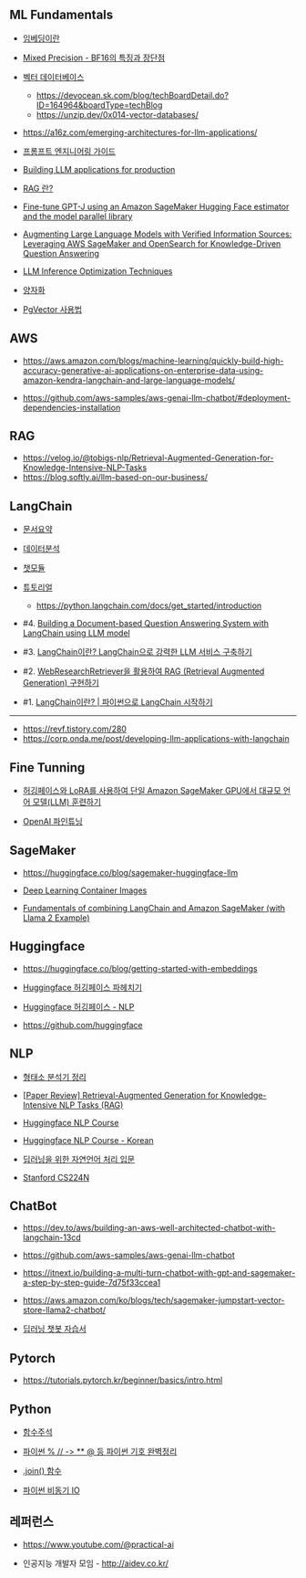 ## ML Fundamentals ##

* [임베딩이란](https://today-gaze-697915.framer.app/ko/blog/what-is-embedding-and-how-to-use?fbclid=IwAR0_nBjBHq3I96SmbqN0mVLj_rnlbo-YaY6N3kN3yIz8e1DzUuYl6TmDBkw)

* [Mixed Precision - BF16의 특징과 장단점](https://thecho7.tistory.com/entry/Mixed-Precision-BF16%EC%9D%98-%ED%8A%B9%EC%A7%95%EA%B3%BC-%EC%9E%A5%EB%8B%A8%EC%A0%90)

* [벡터 데이터베이스](https://velog.io/@tura/vector-databases)
  - https://devocean.sk.com/blog/techBoardDetail.do?ID=164964&boardType=techBlog
  - https://unzip.dev/0x014-vector-databases/
      
* https://a16z.com/emerging-architectures-for-llm-applications/

* [프롬프트 엔지니어링 가이드](https://www.promptingguide.ai/kr)

* [Building LLM applications for production](https://huyenchip.com/2023/04/11/llm-engineering.html)

* [RAG 란?](https://tilnote.io/pages/64d2db8aa3d7fc4d28c28d3c)

* [Fine-tune GPT-J using an Amazon SageMaker Hugging Face estimator and the model parallel library](https://aws.amazon.com/ko/blogs/machine-learning/fine-tune-gpt-j-using-an-amazon-sagemaker-hugging-face-estimator-and-the-model-parallel-library/)

* [Augmenting Large Language Models with Verified Information Sources: Leveraging AWS SageMaker and OpenSearch for Knowledge-Driven Question Answering](https://medium.com/@shankar.arunp/augmenting-large-language-models-with-verified-information-sources-leveraging-aws-sagemaker-and-f6be17fb10a8)

* [LLM Inference Optimization Techniques](https://medium.com/ai-in-plain-english/llm-inference-optimization-techniques-f443e6a48a42)

* [양자화](https://velog.io/@jooh95/%EB%94%A5%EB%9F%AC%EB%8B%9D-Quantization%EC%96%91%EC%9E%90%ED%99%94-%EC%A0%95%EB%A6%AC)

* [PgVector 사용법](https://www.timescale.com/blog/postgresql-as-a-vector-database-create-store-and-query-openai-embeddings-with-pgvector/)

## AWS ##

* https://aws.amazon.com/blogs/machine-learning/quickly-build-high-accuracy-generative-ai-applications-on-enterprise-data-using-amazon-kendra-langchain-and-large-language-models/

* https://github.com/aws-samples/aws-genai-llm-chatbot/#deployment-dependencies-installation
  
## RAG ##

* https://velog.io/@tobigs-nlp/Retrieval-Augmented-Generation-for-Knowledge-Intensive-NLP-Tasks
* https://blog.softly.ai/llm-based-on-our-business/
  


## LangChain ###

* [문서요약](https://teddylee777.github.io/langchain/langchain-tutorial-05/)
* [데이터분석](https://teddylee777.github.io/langchain/langchain-tutorial-04/)
* [챗모듈](https://teddylee777.github.io/langchain/langchain-tutorial-03/)
  
* [튜토리얼](https://github.com/gkamradt/langchain-tutorials)
  - https://python.langchain.com/docs/get_started/introduction
  
* #4. [Building a Document-based Question Answering System with LangChain using LLM model](https://medium.com/@nageshmashette32/building-a-document-based-question-answering-system-with-langchain-using-llm-model-fb22e47a965c)

* #3. [LangChain이란? LangChain으로 강력한 LLM 서비스 구축하기](https://hipster4020.tistory.com/189)

* #2. [WebResearchRetriever을 활용하여 RAG (Retrieval Augmented Generation) 구현하기](https://littlefoxdiary.tistory.com/116)

* #1. [LangChain이란? | 파이썬으로 LangChain 시작하기](https://littlefoxdiary.tistory.com/114)


---
* https://revf.tistory.com/280
* https://corp.onda.me/post/developing-llm-applications-with-langchain

## Fine Tunning ##

* [허깅페이스와 LoRA를 사용하여 단일 Amazon SageMaker GPU에서 대규모 언어 모델(LLM) 훈련하기](https://aws.amazon.com/ko/blogs/tech/train-a-large-language-model-on-a-single-amazon-sagemaker-gpu-with-hugging-face-and-lora/)

* [OpenAI 파인튜닝](https://lsjsj92.tistory.com/656)

## SageMaker ##

* https://huggingface.co/blog/sagemaker-huggingface-llm

* [Deep Learning Container Images](https://github.com/aws/deep-learning-containers/blob/master/available_images.md#huggingface-text-generation-inference-containers)

* [Fundamentals of combining LangChain and Amazon SageMaker (with Llama 2 Example)](https://medium.com/@ryanlempka/fundamentals-of-combining-langchain-and-sagemaker-with-a-llama-2-example-694924ab0d92)

## Huggingface ##

* https://huggingface.co/blog/getting-started-with-embeddings

* [Huggingface 허깅페이스 파헤치기](https://hipster4020.tistory.com/172)
* [Huggingface 허깅페이스 - NLP](https://hipster4020.tistory.com/176)
* https://github.com/huggingface
  
## NLP ##

* [형태소 분석기 정리](https://hipster4020.tistory.com/184)

* [[Paper Review] Retrieval-Augmented Generation for Knowledge-Intensive NLP Tasks (RAG)](https://www.youtube.com/watch?v=gtOdvAQk6YU)

* [Huggingface NLP Course](https://huggingface.co/learn/nlp-course/chapter0/1?fw=tf)

* [Huggingface NLP Course - Korean](https://wikidocs.net/book/8056)

* [딥러닝을 위한 자연언어 처리 입문](https://wikidocs.net/book/2155)

* [Stanford CS224N](https://www.youtube.com/playlist?list=PLoROMvodv4rOSH4v6133s9LFPRHjEmbmJ)

## ChatBot ##

* https://dev.to/aws/building-an-aws-well-architected-chatbot-with-langchain-13cd
* https://github.com/aws-samples/aws-genai-llm-chatbot
* https://itnext.io/building-a-multi-turn-chatbot-with-gpt-and-sagemaker-a-step-by-step-guide-7d75f33ccea1
* https://aws.amazon.com/ko/blogs/tech/sagemaker-jumpstart-vector-store-llama2-chatbot/

* [딥러닝 챗봇 자습서](https://hashdork.com/ko/create-a-deep-learning-chatbot-with-python/)

## Pytorch ##

* https://tutorials.pytorch.kr/beginner/basics/intro.html

## Python ##

* [함수주석](https://devpouch.tistory.com/189)

* [파이썬 % // -> ** @ 등 파이썬 기호 완벽정리](https://modulabs.co.kr/blog/python-strangethings/)

* [.join() 함수](https://blockdmask.tistory.com/468)

* [파이썬 비동기 IO](https://it-eldorado.tistory.com/159)
  
## 레퍼런스 ##

* https://www.youtube.com/@practical-ai

* 인공지능 개발자 모임 - http://aidev.co.kr/
